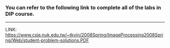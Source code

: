 ### You can refer to the following link to complete all of the labs in DIP course.

---

LINK: https://www.csie.nuk.edu.tw/~tkyin/2008Spring/ImageProcessing2008Spring/Web/student-problem-solutions.PDF
